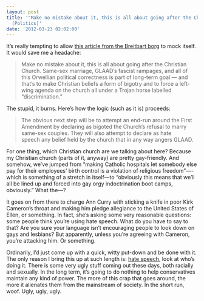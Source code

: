 ```yaml
---
layout: post
title: '"Make no mistake about it, this is all about going after the Christian Church."
  [Politics]'
date: '2012-03-23 02:02:00'
---
```



It’s really tempting to allow [this article from the Breitbart borg](http://www.breitbart.com/Big-Journalism/2012/03/20/Ann-Curry-Ambush-Kirk-Cameron) to mock itself. It would save me a headache:

> Make no mistake about it, this is all about going after the Christian Church. Same-sex marriage, GLAAD’s fascist rampages, and all of this Orwellian political correctness is part of long-term goal — and that’s to make Christian beliefs a form of bigotry and to force a left-wing agenda on the church all under a Trojan horse labelled “discrimination.”

The stupid, it burns. Here’s how the logic (such as it is) proceeds:

> The obvious next step will be to attempt an end-run around the First Amendment by declaring as bigoted the Church’s refusal to marry same-sex couples. They will also attempt to declare as hate speech any belief held by the church that in any way angers GLAAD.

For one thing, which Christian church are we talking about here? Because my Christian church (parts of it, anyway) are pretty gay-friendly. And somehow, we’ve jumped from “making Catholic hospitals let somebody else pay for their employees’ birth control is a violation of religious freedom”—-which is something of a stretch in itself—to “obviously this means that we’ll all be lined up and forced into gay orgy indoctrination boot camps, obviously.” What the—?

It goes on from there to charge Ann Curry with sticking a knife in poor Kirk Cameron’s throat and making him pledge allegiance to the United States of Ellen, or something. In fact, she’s asking some very reasonable questions: some people think you’re using hate speech. What do you have to say to that? Are you sure your language isn’t encouraging people to look down on gays and lesbians? But apparently, unless you’re agreeing with Cameron, you’re attacking him. Or something.

Ordinarily, I’d just come up with a quick, witty put-down and be done with it. The only reason I bring this up at such length is: [hate speech](http://digbysblog.blogspot.com/2012/03/republican-base-exposed-by-davidoatkins.html), look at who’s doing it. There is some very ugly stuff coming out these days, both racially and sexually. In the long term, it’s going to do nothing to help conservatives maintain any kind of power. The more of this crap that goes around, the more it alienates them from the mainstream of society. In the short run, woof. Ugly, ugly, ugly.


